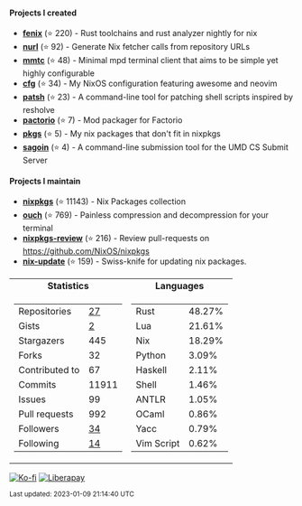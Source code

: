 #### Projects I created

- [**fenix**](https://github.com/nix-community/fenix) (⭐ 220) - Rust toolchains and rust analyzer nightly for nix
- [**nurl**](https://github.com/nix-community/nurl) (⭐ 92) - Generate Nix fetcher calls from repository URLs
- [**mmtc**](https://github.com/figsoda/mmtc) (⭐ 48) - Minimal mpd terminal client that aims to be simple yet highly configurable
- [**cfg**](https://github.com/figsoda/cfg) (⭐ 34) - My NixOS configuration featuring awesome and neovim
- [**patsh**](https://github.com/nix-community/patsh) (⭐ 23) - A command-line tool for patching shell scripts inspired by resholve
- [**pactorio**](https://github.com/figsoda/pactorio) (⭐ 7) - Mod packager for Factorio
- [**pkgs**](https://github.com/figsoda/pkgs) (⭐ 5) - My nix packages that don't fit in nixpkgs
- [**sagoin**](https://github.com/figsoda/sagoin) (⭐ 4) - A command-line submission tool for the UMD CS Submit Server

#### Projects I maintain

- [**nixpkgs**](https://github.com/nixos/nixpkgs) (⭐ 11143) - Nix Packages collection
- [**ouch**](https://github.com/ouch-org/ouch) (⭐ 769) - Painless compression and decompression for your terminal
- [**nixpkgs-review**](https://github.com/mic92/nixpkgs-review) (⭐ 216) - Review pull-requests on https://github.com/NixOS/nixpkgs
- [**nix-update**](https://github.com/mic92/nix-update) (⭐ 159) - Swiss-knife for updating nix packages.

<table>
  <tr align="center">
    <td><b>Statistics</b></td>
    <td><b>Languages</b></td>
  </tr>
  <tr valign="top">
    <td><table>
      <tr>
        <td>Repositories</td>
        <td><a href="https://github.com/figsoda?tab=repositories">
          27
        </a></td>
      </tr>
      <tr>
        <td>Gists</td>
        <td><a href="https://gist.github.com/figsoda">
          2
        </a></td>
      </tr>
      <tr>
        <td>Stargazers</td>
        <td>445</td>
      </tr>
      <tr>
        <td>Forks</td>
        <td>32</td>
      </tr>
      <tr>
        <td>Contributed to</td>
        <td>67</td>
      </tr>
      <tr>
        <td>Commits</td>
        <td>11911</td>
      </tr>
      <tr>
        <td>Issues</td>
        <td>99</td>
      </tr>
      <tr>
        <td>Pull requests</td>
        <td>992</td>
      </tr>
      <tr>
        <td>Followers</td>
        <td><a href="https://github.com/figsoda?tab=followers">
          34
        </a></td>
      </tr>
      <tr>
        <td>Following</td>
        <td><a href="https://github.com/figsoda?tab=following">
          14
        </a></td>
      </tr>
    </table></td>
    <td><table><tr><td>Rust</td><td>48.27%</td></tr><tr><td>Lua</td><td>21.61%</td></tr><tr><td>Nix</td><td>18.29%</td></tr><tr><td>Python</td><td>3.09%</td></tr><tr><td>Haskell</td><td>2.11%</td></tr><tr><td>Shell</td><td>1.46%</td></tr><tr><td>ANTLR</td><td>1.05%</td></tr><tr><td>OCaml</td><td>0.86%</td></tr><tr><td>Yacc</td><td>0.79%</td></tr><tr><td>Vim Script</td><td>0.62%</td></tr></table></td>
  </tr>
</table>

[![Ko-fi](https://img.shields.io/badge/Ko--fi-figsoda-ff5e5b?style=flat-square&logo=ko-fi)](https://ko-fi.com/figsoda)
[![Liberapay](https://img.shields.io/badge/Liberapay-figsoda-f6c915?style=flat-square&logo=liberapay)](https://liberapay.com/figsoda)

<sub>Last updated: 2023-01-09 21:14:40 UTC</sub>
